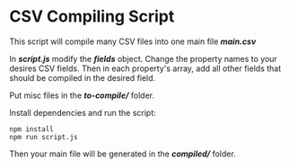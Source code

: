 # CSV Compiling Script

This script will compile many CSV files into one main file ***main.csv***

In ***script.js*** modify the ***fields*** object. Change the property names to your desires CSV fields. Then in each property's array, add all other fields that should be compiled in the desired field.

Put misc files in the ***to-compile/*** folder.

Install dependencies and run the script:
```
npm install
npm run script.js
```
Then your main file will be generated in the ***compiled/*** folder.
